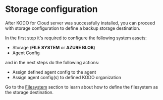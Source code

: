 # Storage configuration

After KODO for Cloud server was successfully installed, you can proceed with storage configuration to define a backup storage destination.

In the first step it's required to configure the following system assets:

* Storage \(**FILE SYSTEM** or **AZURE BLOB**\)
* Agent Config 

and in the next steps do the following actions:

* Assign defined agent config to the agent
* Assign agent config\(s\) to defined KODO organization

Go to the [Filesystem](https://storware.gitbook.io/kodo-for-cloud-office365/deployment/initial-configuration/storage-configuration/filesystem) section to learn about how to define the filesystem as the storage destination.


